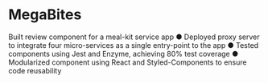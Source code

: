# MegaBites

Built review component for a meal-kit service app
● Deployed proxy server to integrate four micro-services as a single entry-point to the app
● Tested components using Jest and Enzyme, achieving 80% test coverage
● Modularized component using React and Styled-Components to ensure code reusability

